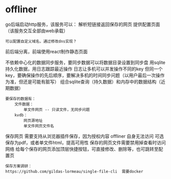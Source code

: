 # offliner

go后端启动http服务，该服务可以：
    解析短链接返回保存的网页
    提供配置页面（该服务交互全部由web承载）
    
    可以配置自定义域名，通过修改dns实现？
    
前后端分离，前端使用react制作静态页面

不依赖中心化的数据同步服务，要同步数据可以将数据目录设置到同步盘
    用sqlite持久化数据，用日志跟踪最近操作
        日志让多机可以并发操作不同的key
        但同一个key，要确保操作的先后顺序，要解决多机的时间同步问题（以用户最后一次操作为准，但还是可能有脏写）
        组合sqlite查询（持久数据）和内存中的数据结构（近期数据）
        
    要保存的数据有：
        文件数据：
            单文件网页 -- 只读文件，无同步问题
        kvdb：
            网页源地址
            单文件网页文件名

保存网页
    需要支持从浏览器插件保存，因为授权内容 offliner 自身无法访问
    可选保存为pdf，或者单文件html，提高可用性
    保存的网页文件需要禁用掉查看时访问网络
    给每个保存的网页添加顶层快捷按钮，可直接修改、删除等，也可跳转至配置页
    
    保存方案调研：
    https://github.com/gildas-lormeau/single-file-cli  需要docker